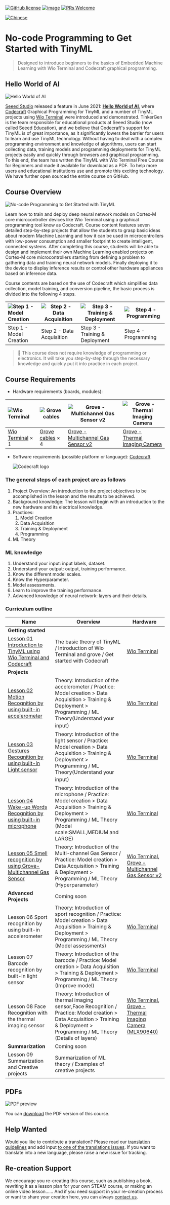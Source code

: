 [![GitHub license](https://img.shields.io/github/license/microsoft/ML-For-Beginners.svg)](https://github.com/TinkerGen/No-code-Programming-to-Get-Started-with-TinyML/blob/main/LICENSE)
[![image](https://img.shields.io/badge/build-Codecraft-%233E9EF9)](https://ide.tinkergen.com/)
[![PRs Welcome](https://img.shields.io/badge/PRs-welcome-brightgreen.svg?style=flat-square)](http://makeapullrequest.com)

[![Chinese](https://img.shields.io/badge/-Chinese-yellow)](translations/README.zh-cn.md)

# No-code Programming to Get Started with TinyML

> Designed to introduce beginners to the basics of Embedded Machine Learning with Wio Terminal and Codecraft graphical programming.

## Hello World of AI

![Hello World of AI](./images/Hello-World-Of-AI-title.png)

[Seeed Studio](https://www.seeedstudio.com/) released a feature in June 2021: **[Hello World of AI](https://www.seeedstudio.com/wio-terminal-tinyml.html)**, where [Codecraft](https://ide.tinkergen.com) Graphical Programming for TinyML and a number of TinyML projects using [Wio Terminal](https://www.seeedstudio.com/Wio-Terminal-p-4509.html) were introduced and demonstrated. TinkerGen is the team responsible for educational products at Seeed Studio (now called Seeed Education), and we believe that Codecraft's support for TinyML is of great importance, as it significantly lowers the barrier for users to learn and use TinyML technology. Without having to deal with a complex programming environment and knowledge of algorithms, users can start collecting data, training models and programming deployments for TinyML projects easily and quickly through browsers and graphical programming.
To this end, the team has written the TinyML with Wio Terminal Free Course for Beginners and made it available for download as a PDF. To help more users and educational institutions use and promote this exciting technology. We have further open sourced the entire course on GitHub.

## Course Overview

![No-code Programming to Get Started with TinyML](./images/No-code-Programming-to-Get-Started-with-TinyML-title-1280x640.png)

Learn how to train and deploy deep neural network models on Cortex-M core microcontroller devices like Wio Terminal using a graphical programming tool know as Codecraft. Course content features seven detailed step-by-step projects that allow the students to grasp basic ideas about modern Machine Learning and how it can be used in microcontrollers with low-power consumption and smaller footprint to create intelligent, connected systems. After completing this course, students will be able to design and implement their own Machine Learning enabled projects on Cortex-M core microcontrollers starting from defining a problem to gathering data and training neural network models. Finally deploying it to the device to display inference results or control other hardware appliances based on inference data.

Course contents are based on the use of Codecraft which simplifies data collection, model training, and conversion pipeline, the basic process is divided into the following 4 steps.

| ![Step 1 - Model Creation](images/step1-model-creation.gif)                              | ![Step 2 - Data Acquisition](images/Step2-Data-Acquisition.gif)                                                                        | ![Step 3 - Training & Deployment](images/Step3-Training-Deployment.gif)                             | ![Step 4 - Programming](images/Step4-Programming.gif)                                                       |
| :-------------------------------------------------------------------------- | ------------------------------------------------------------------------------------------------------------------- | ---------------------------------------------------------------------------------------------------------------- | ------------------------------------------------------------------------------------------------------------------------------------- |
| Step 1 - Model Creation | Step 2 - Data Acquisition | Step 3 - Training & Deployment | Step 4 - Programming |


> 👀️ This course does not require knowledge of programming or electronics. It will take you step-by-step through the necessary knowledge and quickly put it into practice in each project.

## Course Requirements

* Hardware requirements (boards, modules):

| ![Wio Terminal](./images/Wio-Terminal.png)                                | ![Grove cables](./images/Grove-Cable.png)                                                                         | ![Grove - Multichannel Gas Sensor v2](./images/Grove-Multichannel-Gas-Sensor.png)                              | ![Grove - Thermal Imaging Camera](./images/Grove-Thermal-Imaging-Camera.png)                                                        |
| :-------------------------------------------------------------------------- | ------------------------------------------------------------------------------------------------------------------- | ---------------------------------------------------------------------------------------------------------------- | ------------------------------------------------------------------------------------------------------------------------------------- |
| [Wio Terminal](https://www.seeedstudio.com/Wio-Terminal-p-4509.html) × 1 | [Grove cables](https://www.seeedstudio.com/Grove-Universal-4-Pin-20cm-Unbuckled-Cable-5-PCs-Pack-p-749.html) × 4 | [Grove - Multichannel Gas Sensor v2](https://www.seeedstudio.com/Grove-Multichannel-Gas-Sensor-v2-p-4569.html) | [Grove - Thermal Imaging Camera](https://www.seeedstudio.com/Grove-Thermal-Imaging-Camera-IR-Array-MLX90640-110-degree-p-4334.html) |

* Software requirements (possible platform or language): [Codecraft](https://ide.tinkergen.com)

  ![Codecraft logo](assets/20210918_103036_Codecraft-logo.png)

### The general steps of each project are as follows

1. Project Overview: An introduction to the project objectives to be accomplished in the lesson and the results to be achieved.
2. Background knowledge: The lesson will begin with an introduction to the new hardware and its electrical knowledge.
3. Practices:
   1. Model Creation
   2. Data Acquisition
   3. Training & Deployment
   4. Programming
4. ML Theory

### ML knowledge

1. Understand your input: input labels, dataset.
2. Understand your output: output, training performance.
3. Know the different model scales.
4. Know the Hyperparameter.
5. Model assessments.
6. Learn to improve the training performance.
7. Advanced knowledge of neural network: layers and their details.

### Curriculum outline


| Name                                                                                      | Overview                                                                                                                                                                            | Hardware                                                                                                                                                                                                             |
| ------------------------------------------------------------------------------------------- | ------------------------------------------------------------------------------------------------------------------------------------------------------------------------------------- | ---------------------------------------------------------------------------------------------------------------------------------------------------------------------------------------------------------------------- |
| **Getting started**                                                                       |                                                                                                                                                                                     |                                                                                                                                                                                                                      |
| [Lesson 01 Introduction to TinyML using Wio Terminal and Codecraft](Lesson-01/README.md)  | The basic theory of TinyML / Introduction of Wio Terminal and grove / Get started with Codecraft                                                                                    | [Wio Terminal](https://www.seeedstudio.com/Wio-Terminal-p-4509.html)                                                                                                                                                 |
| **Projects**                                                                              |                                                                                                                                                                                     |                                                                                                                                                                                                                      |
| [Lesson 02  Motion Recognition by using built-in accelerometer](Lesson-02/README.md)      | Theory: Introduction of the accelerometer / Practice: Model creation > Data Acquisition > Training & Deployment > Programming / ML Theory(Understand your input）                   | [Wio Terminal](https://www.seeedstudio.com/Wio-Terminal-p-4509.html)                                                                                                                                                 |
| [Lesson 03 Gestures Recognition by using built-in Light sensor](Lesson-03/README.md)      | Theory: Introduction of the light sensor / Practice: Model creation > Data Acquisition > Training & Deployment > Programming / ML Theory(Understand your input）                    | [Wio Terminal](https://www.seeedstudio.com/Wio-Terminal-p-4509.html)                                                                                                                                                 |
| [Lesson 04 Wake-up Words Recognition by using built-in microphone](Lesson-04/README.md)   | Theory: Introduction of the microphone / Practice: Model creation > Data Acquisition > Training & Deployment > Programming / ML Theory (Model scale:SMALL,MEDIUM and LARGE)         | [Wio Terminal](https://www.seeedstudio.com/Wio-Terminal-p-4509.html)                                                                                                                                                 |
| [Lesson 05 Smell recognition by using Grove-Multichannel Gas Sensor](Lesson-05/README.md) | Theory: Introduction of the Multi-channel Gas Sensor / Practice: Model creation > Data Acquisition > Training & Deployment > Programming / ML Theory (Hyperparameter)               | [Wio Terminal](https://www.seeedstudio.com/Wio-Terminal-p-4509.html), [Grove - Multichannel Gas Sensor v2](https://www.seeedstudio.com/Grove-Multichannel-Gas-Sensor-v2-p-4569.html)                                 |
| **Advanced Projects**                                                                     | Coming soon                                                                                                                                                                         |                                                                                                                                                                                                                      |
| Lesson 06 Sport recognition by using built-in accelerometer                               | Theory: Introduction of sport recognition / Practice: Model creation > Data Acquisition > Training & Deployment > Programming / ML Theory (Model assessments)                       | [Wio Terminal](https://www.seeedstudio.com/Wio-Terminal-p-4509.html)                                                                                                                                                 |
| Lesson 07 Barcode recognition by built-in light sensor                                    | Theory: Introduction of the barcode / Practice: Model creation > Data Acquisition > Training & Deployment > Programming / ML Theory (Improve model)                                 | [Wio Terminal](https://www.seeedstudio.com/Wio-Terminal-p-4509.html)                                                                                                                                                 |
| Lesson 08 Face Recognition with the thermal imaging sensor                                | Theory: Introduction of thermal imaging sensor,Face Recognition / Practice: Model creation > Data Acquisition > Training & Deployment > Programming / ML Theory (Details of layers) | [Wio Terminal](https://www.seeedstudio.com/Wio-Terminal-p-4509.html), [Grove - Thermal Imaging Camera (MLX90640)](https://www.seeedstudio.com/Grove-Thermal-Imaging-Camera-IR-Array-MLX90640-110-degree-p-4334.html) |
| **Summarization**                                                                         | Coming soon                                                                                                                                                                         |                                                                                                                                                                                                                      |
| Lesson 09 Summarization and Creative projects                                             | Summarization of ML theory / Examples of creative projects                                                                                                                          |                                                                                                                                                                                                                      |

## PDFs

![PDF preview](images/Book-pdf-preview.png)

You can [download](https://tinkergen.github.io/No-code-Programming-to-Get-Started-with-TinyML/pdf/No-code_Programming_to_Get_Started_with_TinyML.pdf) the PDF version of this course.

## Help Wanted

Would you like to contribute a translation? Please read our [translation guidelines](TRANSLATIONS.md) and add input [to one of the translations issues](https://github.com/TinkerGen/No-code-Programming-to-Get-Started-with-TinyML/issues?q=is%3Aissue+is%3Aopen+label%3Atranslation). If you want to translate into a new language, please raise a new issue for tracking.

## Re-creation Support

We encourage you re-creating this course, such as publishing a book, rewriting it as a lesson plan for your own STEAM course, or making an online video lesson...... And if you need support in your re-creation process or want to share your creation here, you can always [contact us](mailto:contact@chaihuo.org).
